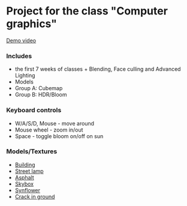 # Project for the class "Computer graphics"
[Demo video](https://youtu.be/qwjG5YeioXk)

### Includes
  - the first 7 weeks of classes + Blending, Face culling and Advanced Lighting
  - Models
  - Group A: Cubemap
  - Group B: HDR/Bloom

### Keyboard controls
  - W/A/S/D, Mouse - move around
  - Mouse wheel - zoom in/out
  - Space - toggle bloom on/off on sun

### Models/Textures
  - [Building](https://www.turbosquid.com/3d-models/building-model-1167082)
  - [Street lamp](https://www.turbosquid.com/3d-models/3d-street-lamp-2210777)
  - [Asphalt](https://www.freepik.com/free-photo/grey-asphalt-surface_1038835.htm)
  - [Skybox](https://www.deviantart.com/baq-stock/art/Clouds-V-170492394)
  - [Synflower](https://www.freeiconspng.com/img/28734)
  - [Crack in ground](https://www.klipartz.com/en/sticker-png-titei)
